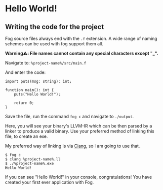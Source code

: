 # Hello World!

## Writing the code for the project

Fog source files always end with the `.f` extension. A wide range of naming schemes can be used with fog support them all.

**Warning⚠️: File names cannot contain any special characters except "_".**

Navigate to: `%project-name%/src/main.f`

And enter the code:

```fog
import puts(msg: string): int;

function main(): int {
    puts("Hello World!");
    
    return 0;
}
```

Save the file, run the command `fog c` and navigate to `./output`.

Here, you will see your binary's LLVM-IR which can be then parsed by a linker to produce a valid binary.
Use your preferred method of linking this file, to create an exe.

My preferred way of linking is via [Clang](https://clang.llvm.org/), so I am going to use that.

```console
$ fog c
$ clang %project-name%.ll
$ ./%project-name%.exe
Hello World!
```

If you can see "Hello World!" in your console, congratulations! You have created your first ever application with Fog.
